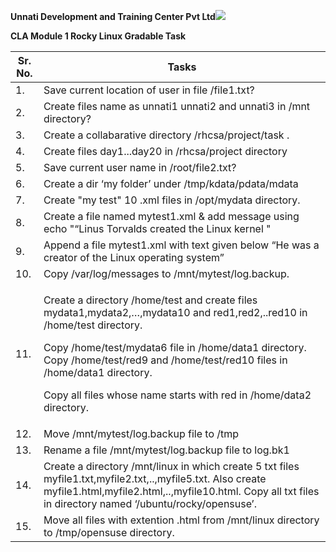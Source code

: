 ﻿**Unnati Development and Training Center Pvt Ltd![](Aspose.Words.29ac2c69-df66-427b-9c0c-54e5c22dc29b.001.png)**

**CLA Module 1 Rocky Linux Gradable Task**



|**Sr. No.**|**Tasks**|
| - | - |
|1\.|Save current location of user in file /file1.txt?|
|2\.|Create files name as unnati1 unnati2 and unnati3 in /mnt directory?|
|3\.|Create a collabarative directory /rhcsa/project/task .|
|4\.|Create files day1...day20 in /rhcsa/project directory|
|5\.|Save current user name in /root/file2.txt?|
|6\.|Create a dir ‘my folder’ under /tmp/kdata/pdata/mdata|
|7\.|Create "my test" 10 .xml files in /opt/mydata directory.|
|8\.|Create a file named mytest1.xml & add message using echo "“Linus Torvalds created the Linux kernel "|
|9\.|Append a file mytest1.xml with text given below “He was a creator of the Linux operating system”|
|10\.|Copy /var/log/messages to /mnt/mytest/log.backup.|
|11\.|<p>Create a directory /home/test and create files mydata1,mydata2,…,mydata10 and red1,red2,..red10 in /home/test directory.</p><p>Copy /home/test/mydata6 file in /home/data1 directory. Copy /home/test/red9 and /home/test/red10 files in /home/data1 directory.</p><p>Copy all files whose name starts with red in /home/data2 directory.</p>|
|12\.|Move /mnt/mytest/log.backup file to /tmp|
|13\.|Rename a file /mnt/mytest/log.backup file to log.bk1|
|14\.|Create a directory /mnt/linux in which create 5 txt files myfile1.txt,myfile2.txt,..,myfile5.txt. Also create myfile1.html,myfile2.html,..,myfile10.html. Copy all txt files in directory named ‘/ubuntu/rocky/opensuse’.|
|15\.|Move all files with extention .html from /mnt/linux directory to /tmp/opensuse directory.|

